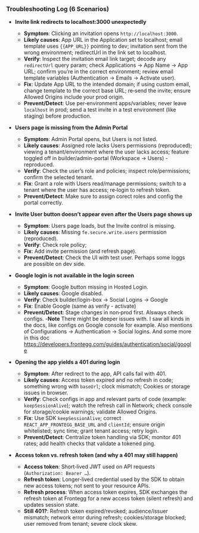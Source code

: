 ### Troubleshooting Log (6 Scenarios)

- **Invite link redirects to localhost:3000 unexpectedly**
  - **Symptom**: Clicking an invitation opens `http://localhost:3000`.
  - **Likely causes**: App URL in the Application set to localhost; email template uses `{{APP_URL}}` pointing to dev; invitation sent from the wrong environment; redirectUrl in the link set to localhost.
  - **Verify**: Inspect the invitation email link target; decode any `redirectUrl` query param; check Applications → App Name → App URL; confirm you’re in the correct environment; review email template variables (Authentication → Emails → Activate user).
  - **Fix**: Update App URL to the intended domain; if using custom email, change template to the correct base URL; re‑send the invite; ensure Allowed Origins include your prod origin.
  - **Prevent/Detect**: Use per‑environment apps/variables; never leave `localhost` in prod; send a test invite in a test environment (like staging) before production.

- **Users page is missing from the Admin Portal**
  - **Symptom**: Admin Portal opens, but Users is not listed.
  - **Likely causes**: Assigned role lacks Users permissions (reproduced); viewing a tenant/environment where the user lacks access; feature toggled off in builder/admin-portal (Workspace → Users) - reproduced.
  - **Verify**: Check the user’s role and policies; inspect role/permissions; confirm the selected tenant.
  - **Fix**: Grant a role with Users read/manage permissions; switch to a tenant where the user has access; re‑login to refresh token.
  - **Prevent/Detect**: Make sure to assign corect roles and config the portal correctly.

- **Invite User button doesn’t appear even after the Users page shows up**
  - **Symptom**: Users page loads, but the Invite control is missing.
  - **Likely causes**: Missing `fe.secure.write.users` permission (reproduced).
  - **Verify**: Check role policy;
  - **Fix**: Add invite permission (and refresh page).
  - **Prevent/Detect**: Check the UI with test user. Perhaps some loggs are possible on dev side.

- **Google login is not available in the login screen**
  - **Symptom**: Google button missing in Hosted Login.
  - **Likely causes**: Google disabled.
  - **Verify**: Check builder/login-box → Social Logins → Google
  - **Fix**: Enable Google (same as verify - activate)
  - **Prevent/Detect**: Stage changes in non‑prod first. Alsways check configs.
  -**Note** There might be deeper issues with. I saw all kinds in the docs, like configs on Google console for example. 
  Also mentions of Configurations → Authentication → Social logins. And some more in this doc https://developers.frontegg.com/guides/authentication/social/google

- **Opening the app yields a 401 during login**
  - **Symptom**: After redirect to the app, API calls fail with 401.
  - **Likely causes**: Access token expired and no refresh in code; something wrong with `baseUrl`; clock mismatch; Cookies or storage issues in browser.
  - **Verify**: Check configs in app and relevant parts of code (example: `keepSessionAlive`); watch the refresh call in Network; check console for storage/cookie warnings; validate Allowed Origins.
  - **Fix**: Use SDK `keepSessionAlive`; correct `REACT_APP_FRONTEGG_BASE_URL` and `clientId`; ensure origin whitelisted; sync time; grant tenant access; retry login.
  - **Prevent/Detect**: Centralize token handling via SDK; monitor 401 rates; add health checks that validate a tokened ping.

- **Access token vs. refresh token (and why a 401 may still happen)**
  - **Access token**: Short‑lived JWT used on API requests (`Authorization: Bearer …`).
  - **Refresh token**: Longer‑lived credential used by the SDK to obtain new access tokens; not sent to your resource APIs.
  - **Refresh process**: When access token expires, SDK exchanges the refresh token at Frontegg for a new access token (silent refresh) and updates session state.
  - **Still 401?**: Refresh token expired/revoked; audience/issuer mismatch; network error during refresh; cookies/storage blocked; user removed from tenant; severe clock skew.

